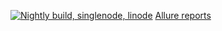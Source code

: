[![Nightly build, singlenode, linode](https://github.com/mindwm/mindwm-gitops/actions/workflows/nightly_build_singlenode.yaml/badge.svg)](https://github.com/mindwm/mindwm-gitops/actions/workflows/nightly_build_singlenode.yaml) [Allure reports](https://mindwm.github.io/mindwm-gitops/allure-action/master/ci/) 
